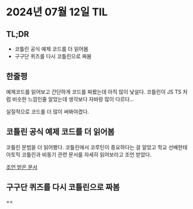 # 2024년 07월 12일 TIL

## TL;DR

- 코틀린 공식 예제 코드를 더 읽어봄
- 구구단 퀴즈를 다시 코틀린으로 짜봄

## 한줄평

예제코드를 읽어보고 간단하게 코드를 짜봤는데 아직 많이 낯설다. 코틀린이 JS TS 처럼 비슷한 느낌인줄 알았는데 생각보다 자바랑 많이 다르다...

실질적으로 코드를 더 많이 써봐야겠다.

## 코틀린 공식 예제 코드를 더 읽어봄

코틀린 문법을 더 읽어봤다. 코틀린에서 코루틴이 중요하다는 걸 알았고 학교 선배한테 아토믹 코틀린과 비동기 관련 문서를 자세히 읽어보라고 조언 받았다.

[조언 받은 문서](https://kotlinlang.org/docs/async-programming.html)

## 구구단 퀴즈를 다시 코틀린으로 짜봄

==
